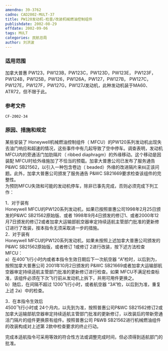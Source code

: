 ```yaml
---
amendno: 39-3762  
cadno: CAD2002-MULT-37  
title: PW120发动机-检查/改装机械燃油控制组件  
publishdate: 2002-08-29  
effdate: 2002-09-06  
tags: MULT  
categories: 民航总局  
author: 刘洪波  
---
```

  
### 适用范围  
加拿大普惠 PW123，PW123B，PW123C，PW123D，PW123E， PW123F，PW124B，PW125B，PW126，PW126A，PW127，PW127B， PW127C，PW127E，PW127F，PW127G，PW127J发动机，此种发动机装于MA60、ATR72，但不限于此。  
  
<!--more-->  
### 参考文件  
    CF-2002-34  
  
### 原因、措施和规定  
某些安装了 Honeywell机械燃油控制组件（ MFCU）的PW120系列发动机出现失去油门响应和超速的情况，这些事件中有几起导致了空中停车。调查表明，发动机 MFCU内的旁通活门加肋隔片（ ribbed diaphragm）的外缘移动。这个移动是因装配 MFCU时给外缘施加了不恰当的预载。加拿大普惠公司已发布了服务通告 P&WC SB21562，以引入一种包含卷边（ beaded）外缘的改进隔片来纠正该问题。此外，加拿大普惠公司颁发了服务通告 P&WC SB21669要求检查该组件的完整性。  
为预防MFCU失效和可能的发动机停车，除非已事先完成，否则必须完成下列工作：  
    
1．对于装有  
Honeywell MFCU的PW120系列发动机，如果已按照普惠公司1998年2月25日颁发的P&WC SB21562原始版、或者 1998年9月4日颁发的修订1、或者2000年12月7日颁发的修订2或者加拿大运输部航空器审定持续适航主管部门批准的更新修订进行了改装，按本指令无须采取进一步的措施。  
2．对于装有  
Honeywell MFCU的PW120系列发动机，如果未按照上述加拿大普惠公司颁发的 P&WC SB21562原始版，或者修订 1或修订 2进行改装，按下述方法检查 MFCU：  
a）在400飞行小时内或者本指令生效日期后下一次航空器 “A”检时，以后到为，按照加拿大普惠公司 2001年10月2日颁发的 P&WC SB21669或者加拿大运输部航空器审定持续适航主管部门批准的更新修订进行检查。如果 MFCU不满足检查标准，该组件必须在下次飞行前从发动机上拆下，并用可用件更换之。  
b）随后，在间隔不超过 1200飞行小时，或者航空器 “3A”检，以后到为准，重复上述 2a）中的检查。  
  
3．在本指令生效后  
4500飞行小时或 24个月内，以先到为准，按照普惠公司P&WC SB21562修订2或加拿大运输部航空器审定持续适航主管部门批准的更新修订，以改装后的带新旁通活门隔片的组件更换原有组件。按照普惠公司 P&WB SB21562进行机械燃油组件的改装构成对上述第 2款中检查要求的终止行动。  
  
完成本适航指令可采用等效的符合性方法或调整完成时间，但必须得到适航部门的批准。  
